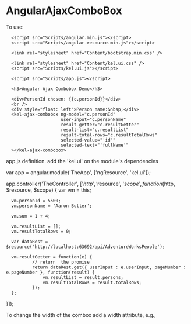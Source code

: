 AngularAjaxComboBox
===================
  
To use:

  <!DOCTYPE html>
  <html>
  <head lang="en">
      <meta charset="UTF-8">
      <title></title>
    
      <script src="Scripts/angular.min.js"></script>
      <script src="Scripts/angular-resource.min.js"></script>
    
      <link rel="stylesheet" href="Content/bootstrap.min.css" />
    
      <link rel="stylesheet" href="Content/kel.ui.css" />
      <script src="Scripts/kel.ui.js"></script>
    
      <script src="Scripts/app.js"></script>
    
    
  </head>
  <body ng-app="TheApp" ng-controller="TheController as c">
    
      <h3>Angular Ajax Combobox Demo</h3>
    
      <div>PersonId chosen: {{c.personId}}</div>
      <br />
      <div style="float: left">Person name:&nbsp;</div>
      <kel-ajax-combobox ng-model="c.personId"
                         user-input="c.personName"
                         result-getter="c.resultGetter"
                         result-list="c.resultList"
                         result-total-rows="c.resultTotalRows"
                         selected-value="'id'"
                         selected-text="'fullName'"
      ></kel-ajax-combobox>
    
  </body>
  </html>
  
app.js definition. add the 'kel.ui' on the module's dependencies

  var app = angular.module('TheApp', ['ngResource', 'kel.ui']);

  app.controller('TheController', ['$http', '$resource', '$scope', function($http, $resource, $scope) {
      var vm = this;
  
  
      vm.personId = 5500;
      vm.personName = 'Aaron Butler';
  
      vm.sum = 1 + 4;
  
      vm.resultList = [];
      vm.resultTotalRows = 0;
  
      var dataRest = $resource('http://localhost:63692/api/AdventureWorksPeople');
  
      vm.resultGetter = function(e) {
              // return  the promise
              return dataRest.get({ userInput : e.userInput, pageNumber : e.pageNumber }, function(result) {
                  vm.resultList = result.persons;
                  vm.resultTotalRows = result.totalRows;
              });
      };
  
  }]);  
  
To change the width of the combox add a width attribute, e.g.,

  <kel-ajax-combobox ng-model="c.personId"
         user-input="c.personName"
         result-getter="c.resultGetter"
         result-list="c.resultList"
         result-total-rows="c.resultTotalRows"
         selected-value="'id'"
         selected-text="'fullName'"
         width="'350px'"
    ></kel-ajax-combobox>
